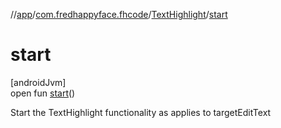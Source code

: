 //[app](../../../index.md)/[com.fredhappyface.fhcode](../index.md)/[TextHighlight](index.md)/[start](start.md)

# start

[androidJvm]\
open fun [start](start.md)()

Start the TextHighlight functionality as applies to targetEditText
